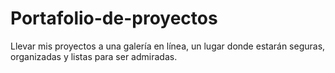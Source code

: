 # Portafolio-de-proyectos
Llevar mis proyectos a una galería en línea, un lugar donde estarán seguras, organizadas y listas para ser admiradas.

